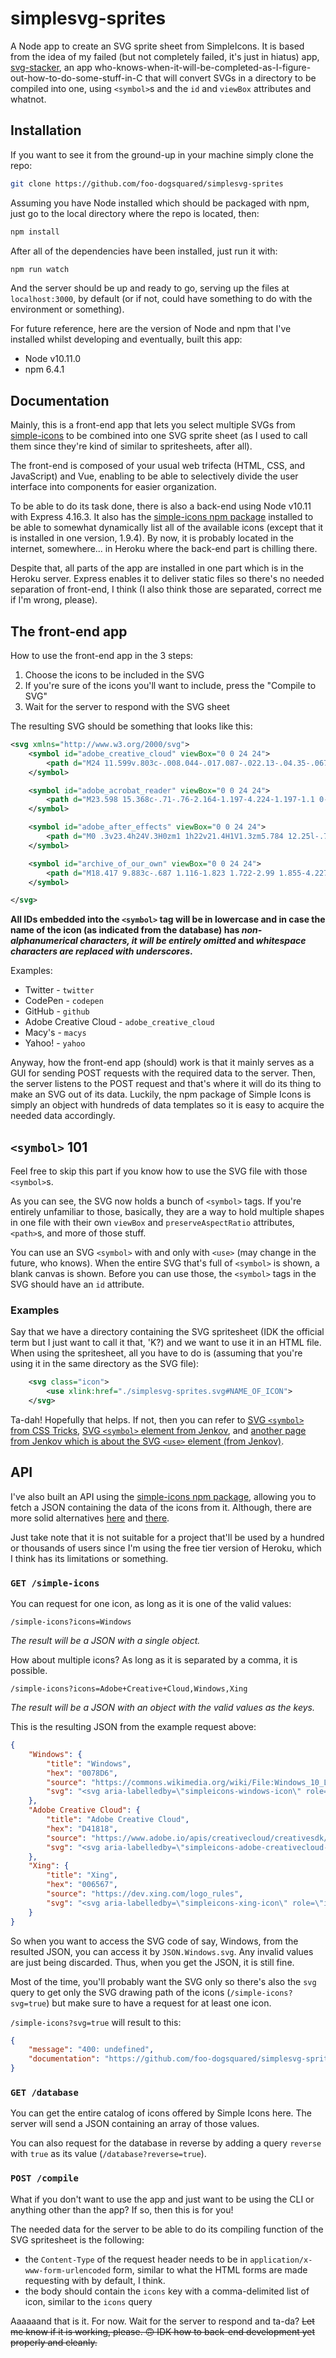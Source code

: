 # simplesvg-sprites
A Node app to create an SVG sprite sheet from SimpleIcons. It is based from the idea of my failed (but not completely failed, it's just in hiatus) app, [svg-stacker](https://github.com/foo-dogsquared/svg-stacker), an app who-knows-when-it-will-be-completed-as-I-figure-out-how-to-do-some-stuff-in-C that will convert SVGs in a directory to be compiled into one, using `<symbol>`s and the `id` and `viewBox` attributes and whatnot. 

## Installation
If you want to see it from the ground-up in your machine simply clone the repo:
```bash
git clone https://github.com/foo-dogsquared/simplesvg-sprites
```

Assuming you have Node installed which should be packaged with npm, just go to the local directory where the repo is located, then:
```bash
npm install
```

After all of the dependencies have been installed, just run it with:
```bash
npm run watch
```

And the server should be up and ready to go, serving up the files at `localhost:3000`, by default (or if not, could have something to do with the environment or something).

For future reference, here are the version of Node and npm that I've installed whilst developing and eventually, built this app:
- Node v10.11.0
- npm 6.4.1

## Documentation
Mainly, this is a front-end app that lets you select multiple SVGs from [simple-icons](https://github.com/simple-icons/simple-icons) to be combined into one SVG sprite sheet (as I used to call them since they're kind of similar to spritesheets, after all).

The front-end is composed of your usual web trifecta (HTML, CSS, and JavaScript) and Vue, enabling to be able to selectively divide the user interface into components for easier organization.

To be able to do its task done, there is also a back-end using Node v10.11 with Express 4.16.3. It also has the [simple-icons npm package](https://www.npmjs.com/package/simple-icons) installed to be able to somewhat dynamically list all of the available icons (except that it is installed in one version, 1.9.4). By now, it is probably located in the internet, somewhere... in Heroku where the back-end part is chilling there.

Despite that, all parts of the app are installed in one part which is in the Heroku server. Express enables it to deliver static files so there's no needed separation of front-end, I think (I also think those are separated, correct me if I'm wrong, please).

## The front-end app
How to use the front-end app in the 3 steps:
1. Choose the icons to be included in the SVG
2. If you're sure of the icons you'll want to include, press the "Compile to SVG"
3. Wait for the server to respond with the SVG sheet

The resulting SVG should be something that looks like this:
```xml
<svg xmlns="http://www.w3.org/2000/svg">
	<symbol id="adobe_creative_cloud" viewBox="0 0 24 24">
		<path d="M24 11.599v.803c-.008.044-.017.087-.022.13-.04.35-.067.701-.124 1.048a8.663 8.663 0 0 1-1.176 3.144 8.848 8.848 0 0 1-3.645 3.36 8.422 8.422 0 0 1-2.812.843c-.217.026-.435.049-.652.073H7.138c-.043-.008-.085-.02-.128-.024a7.092 7.092 0 0 1-2.448-.598c-1.697-.755-2.963-1.98-3.791-3.664a7.298 7.298 0 0 1-.7-2.37L0 13.742v-.78c.008-.043.02-.086.023-.13a7.286 7.286 0 0 1 .461-2.175C1.2 8.777 2.45 7.381 4.222 6.478a7.227 7.227 0 0 1 2.928-.77 7.998 7.998 0 0 1 1.503.071.188.188 0 0 0 .142-.047 8.898 8.898 0 0 1 2.458-1.81 8.493 8.493 0 0 1 2.825-.848c.234-.027.467-.05.7-.074h.72c.046.007.094.016.14.021.357.043.715.07 1.068.13a8.37 8.37 0 0 1 3.073 1.186 8.89 8.89 0 0 1 3.319 3.713 8.76 8.76 0 0 1 .83 2.862c.026.229.048.458.072.687m-13.42-5.2c.015.02.019.029.025.032.493.247.965.538 1.41.867.028.02.098.012.132-.01 1.222-.787 2.547-1.059 3.97-.802 1.395.251 2.53.96 3.397 2.092.982 1.28 1.357 2.73 1.086 4.34-.182 1.08-.608 2.05-1.33 2.861-1.32 1.48-2.973 2.092-4.918 1.833-1.197-.16-2.23-.685-3.086-1.564-1.098-1.128-2.204-2.248-3.305-3.373-.147-.15-.31-.27-.521-.297a.826.826 0 0 0-.864.48c-.142.3-.124.64.185.948 1.227 1.226 2.444 2.462 3.67 3.69.21.21.435.405.674.582.896.661 1.906 1.027 3 1.174.858.116 1.71.09 2.555-.102 1.612-.369 2.948-1.205 4-2.497a7.213 7.213 0 0 0 1.576-3.67 7.313 7.313 0 0 0-.065-2.36c-.244-1.27-.773-2.408-1.62-3.377-1.618-1.846-3.653-2.67-6.074-2.487a6.664 6.664 0 0 0-2.641.79 6.962 6.962 0 0 0-1.255.85M9.988 19.29a15.79 15.79 0 0 1-.1-.094c-.501-.482-1.006-.96-1.502-1.449a.403.403 0 0 0-.32-.137c-.502.012-1.005.014-1.5-.1-2.461-.565-3.89-3.286-2.983-5.68.715-1.889 2.696-3.038 4.649-2.684.875.159 1.644.536 2.274 1.197.77.808 1.562 1.592 2.34 2.391.176.182.38.265.625.23.316-.046.569-.2.683-.516.112-.31.058-.605-.173-.844-.816-.84-1.613-1.702-2.462-2.507-1.647-1.561-3.588-2.026-5.736-1.362-2.888.893-4.579 3.926-3.919 6.919.602 2.727 2.947 4.64 5.691 4.643h2.299c.038 0 .076-.004.134-.007" />
	</symbol>

	<symbol id="adobe_acrobat_reader" viewBox="0 0 24 24">
		<path d="M23.598 15.368c-.71-.76-2.164-1.197-4.224-1.197-1.1 0-2.375.11-3.76.37-.782-.77-1.562-1.67-2.307-2.72-.53-.74-.993-1.52-1.42-2.29.813-2.54 1.206-4.61 1.206-6.1 0-1.672-.603-3.416-2.34-3.416-.533 0-1.066.325-1.35.8-.783 1.408-.43 4.493.917 7.54-.503 1.52-1.035 2.973-1.7 4.605-.578 1.376-1.244 2.794-1.923 4.096C2.793 18.64.267 20.49.03 21.94c-.104.547.074 1.05.457 1.45.133.11.636.545 1.48.545 2.59 0 5.32-4.28 6.707-6.86 1.065-.36 2.13-.687 3.193-1.015 1.168-.323 2.34-.583 3.405-.765 2.735 2.504 5.146 2.9 6.358 2.9 1.492 0 2.024-.617 2.203-1.122.28-.65.07-1.37-.252-1.74l.02.04zm-1.385 1.054c-.104.544-.638.906-1.386.906-.21 0-.39-.037-.603-.072-1.36-.325-2.633-1.016-3.903-2.106 1.25-.214 2.31-.25 2.98-.25.74 0 1.38.032 1.81.144.49.106 1.27.435 1.095 1.38h.02zm-7.523-1.707c-.92.19-1.914.414-2.944.693-.816.223-1.666.474-2.52.77.463-.902.854-1.774 1.208-2.603.428-1.02.78-2.07 1.135-3.046.35.61.74 1.23 1.13 1.78.64.87 1.31 1.7 1.98 2.42v-.02zM10.04 1.23c.145-.29.43-.436.678-.436.745 0 .887.868.887 1.56 0 1.168-.354 2.942-.96 4.967-1.062-2.82-1.135-5.18-.603-6.09zM6.138 18.127C4.328 21.17 2.59 23.06 1.525 23.06c-.21 0-.387-.075-.53-.183-.214-.216-.32-.472-.248-.76.213-1.09 2.236-2.613 5.392-3.99z"/>
	</symbol>

	<symbol id="adobe_after_effects" viewBox="0 0 24 24">
		<path d="M0 .3v23.4h24V.3H0zm1 1h22v21.4H1V1.3zm5.784 12.25l-.792 2.986c-.017.083-.05.113-.148.113H4.376c-.1 0-.116-.035-.1-.15l2.84-9.933c.05-.18.082-.325.098-.82 0-.066.033-.1.083-.1h2.096c.066 0 .1.018.116.1l3.183 10.77c.016.082 0 .13-.083.13h-1.65c-.082 0-.13-.03-.147-.096l-.825-3.002h-3.2zm2.806-1.624c-.28-1.106-.96-3.53-1.206-4.7h-.016c-.214 1.17-.756 3.148-1.17 4.7H9.59zm5.36 1.024c.017 1.353.66 2.26 2.178 2.26.594 0 1.103-.078 1.63-.31.067-.032.117-.015.117.067v1.254c0 .1-.033.15-.1.2-.527.264-1.184.38-2.01.38-2.64 0-3.63-1.947-3.63-4.125 0-2.36 1.222-4.29 3.367-4.29 2.178 0 2.937 1.833 2.937 3.317 0 .48-.035.876-.085 1.057-.017.082-.05.11-.132.127-.198.033-.792.066-1.667.066H14.95zm2.03-1.375c.512 0 .693 0 .742-.016 0-.068.017-.125.017-.174 0-.545-.266-1.544-1.306-1.544-.957 0-1.37.842-1.468 1.732h2.013z"/>
	</symbol>

	<symbol id="archive_of_our_own" viewBox="0 0 24 24">
		<path d="M18.417 9.883c-.687 1.116-1.823 1.722-2.99 1.855-4.227.484-6.047-4.149-3.469-6.728 2.31-2.31 7.082-.9 7.005 2.899-.011.611-.166 1.357-.546 1.974zm-6.459-2.029c.142 3.596 4.764 3.682 5.687 1.054.815-2.324-1.12-4.199-3.19-3.897-1.523.221-2.553 1.411-2.497 2.843z"/><path d="M23.123 6.003c.284-.131.697-.412.837-.246.211.251-.459.475-.748.664-.918.6-1.731 1.227-2.477 2.049-.959 1.059-1.944 2.376-2.55 3.818.618.032 3.021.157 3.6 1.481.464 1.062-.387 2.156-1.32 2.627.663.414 1.81.945 1.745 1.898-.158 2.343-3.696 2.241-5.178.695-.244-.289-.358-.482-.25-.578.151-.134.326.186.676.476.225.187.377.251.572.354 1.301.683 3.339.403 3.478-.792.064-.554-.664-.955-1.217-1.204-.498-.224-1.514-.386-1.494-.952.02-.554.524-.45 1.03-.65.55-.217 1.004-.901 1.003-1.116-.005-.905-2.062-.888-3.221-.92-.275.606-.471 1.226-.692 2.158-.139.583-.151 1.897-.748 2.029-.737.164-1.014-.477-1.455-.991-.594-.69-1.436-1.637-1.942-2.223-3.033 1.002-5.392 2.091-8.256 3.712-1.311.742-2.063 1.59-2.545 1.354-.396-.194-.339-.633-.147-.887.393-.521.927-1.225 1.396-1.888.6-.849 1.054-1.667 1.373-2.445.692-1.688 1.23-4.72 1.475-5.859.088-.412.309-.348.322-.148.027.419-.237 2.047-.29 2.383-.436 2.781-.772 4.41-2.009 6.349 2.196-1.358 4.805-3.019 7.592-3.955C8.846 9.936 5.847 6.85 1.676 4.905 1.037 4.542 0 4.464 0 4.22c0-.271.781-.06 1.043.007 2.383.596 4.817 2.141 6.601 3.444 2.145 1.567 4.714 3.967 5.679 5.081.657-.226 2.286-.457 3.696-.496.752-1.58 2.55-4.018 4.788-5.442.413-.263.842-.594 1.316-.811zm-8.594 8.071c.423.428.742.934 1.11 1.398.174-.59.405-1.216.643-1.758-.619.082-1.281.203-1.753.36z"/>
	</symbol>

</svg>
```

**All IDs embedded into the `<symbol>` tag will be in lowercase and in case the name of the icon (as indicated from the database) has *non-alphanumerical characters, it will be entirely omitted* and *whitespace characters are replaced with underscores*.** 

Examples:
- Twitter - `twitter`
- CodePen - `codepen`
- GitHub - `github`
- Adobe Creative Cloud - `adobe_creative_cloud`
- Macy's - `macys`
- Yahoo! - `yahoo`

Anyway, how the front-end app (should) work is that it mainly serves as a GUI for sending POST requests with the required data to the server. Then, the server listens to the POST request and that's where it will do its thing to make an SVG out of its data. Luckily, the npm package of Simple Icons is simply an object with hundreds of data templates so it is easy to acquire the needed data accordingly. 

## `<symbol>` 101
Feel free to skip this part if you know how to use the SVG file with those `<symbol>`s.

As you can see, the SVG now holds a bunch of `<symbol>` tags. If you're entirely unfamiliar to those, basically, they are a way to hold 
multiple shapes in one file with their own `viewBox` and `preserveAspectRatio` attributes, `<path>`s, and more of those stuff. 

You can use an SVG `<symbol>` with and only with `<use>` (may change in the future, who knows). When the entire SVG that's full of `<symbol>` is shown, a blank canvas is shown. Before you can use those, the `<symbol>` tags in the SVG should have an `id` attribute.

### Examples
Say that we have a directory containing the SVG spritesheet (IDK the official term but I just want to call it that, 'K?) and we want to use it in an HTML file. When using the spritesheet, all you have to do is (assuming that you're using it in the same directory as the SVG file):
```xml
    <svg class="icon">
        <use xlink:href="./simplesvg-sprites.svg#NAME_OF_ICON">
    </svg>
```

Ta-dah! Hopefully that helps. If not, then you can refer to [SVG `<symbol>` from CSS Tricks](https://css-tricks.com/svg-symbol-good-choice-icons/), [SVG `<symbol>` element from Jenkov](http://tutorials.jenkov.com/svg/symbol-element.html), and [another page from Jenkov which is about the SVG `<use>` element (from Jenkov)](http://tutorials.jenkov.com/svg/use-element.html).

## API
I've also built an API using the [simple-icons npm package](https://www.npmjs.com/package/simple-icons), allowing you to fetch a JSON containing the data of the icons from it. Although, there are more solid alternatives [here](https://fontawesome.com/) and [there](http://api.thenounproject.com/).

Just take note that it is not suitable for a project that'll be used by a hundred or thousands of users since I'm using the free tier version of Heroku, which I think has its limitations or something.

### `GET /simple-icons`
You can request for one icon, as long as it is one of the valid values:

`/simple-icons?icons=Windows`

*The result will be a JSON with a single object.*

How about multiple icons? As long as it is separated by a comma, it is possible.

`/simple-icons?icons=Adobe+Creative+Cloud,Windows,Xing`

*The result will be a JSON with an object with the valid values as the keys.* 

This is the resulting JSON from the example request above:
```json
{
    "Windows": {
        "title": "Windows",
        "hex": "0078D6",
        "source": "https://commons.wikimedia.org/wiki/File:Windows_10_Logo.svg",
        "svg": "<svg aria-labelledby=\"simpleicons-windows-icon\" role=\"img\" viewBox=\"0 0 24 24\" xmlns=\"http://www.w3.org/2000/svg\"><title id=\"simpleicons-windows-icon\">Windows icon</title><path d=\"M0 3.449L9.75 2.1v9.451H0m10.949-9.602L24 0v11.4H10.949M0 12.6h9.75v9.451L0 20.699M10.949 12.6H24V24l-12.9-1.801\"/></svg>"
    },
    "Adobe Creative Cloud": {
        "title": "Adobe Creative Cloud",
        "hex": "D41818",
        "source": "https://www.adobe.io/apis/creativecloud/creativesdk/docs/websdk/adobe-creative-sdk-for-web_master/branding-guidelines.html",
        "svg": "<svg aria-labelledby=\"simpleicons-adobe-creativecloud-icon\" role=\"img\" viewBox=\"0 0 24 24\" xmlns=\"http://www.w3.org/2000/svg\"><title id=\"simpleicons-adobe-creativecloud-icon\">Adobe Creative Cloud</title><path d=\"M24 11.599v.803c-.008.044-.017.087-.022.13-.04.35-.067.701-.124 1.048a8.663 8.663 0 0 1-1.176 3.144 8.848 8.848 0 0 1-3.645 3.36 8.422 8.422 0 0 1-2.812.843c-.217.026-.435.049-.652.073H7.138c-.043-.008-.085-.02-.128-.024a7.092 7.092 0 0 1-2.448-.598c-1.697-.755-2.963-1.98-3.791-3.664a7.298 7.298 0 0 1-.7-2.37L0 13.742v-.78c.008-.043.02-.086.023-.13a7.286 7.286 0 0 1 .461-2.175C1.2 8.777 2.45 7.381 4.222 6.478a7.227 7.227 0 0 1 2.928-.77 7.998 7.998 0 0 1 1.503.071.188.188 0 0 0 .142-.047 8.898 8.898 0 0 1 2.458-1.81 8.493 8.493 0 0 1 2.825-.848c.234-.027.467-.05.7-.074h.72c.046.007.094.016.14.021.357.043.715.07 1.068.13a8.37 8.37 0 0 1 3.073 1.186 8.89 8.89 0 0 1 3.319 3.713 8.76 8.76 0 0 1 .83 2.862c.026.229.048.458.072.687m-13.42-5.2c.015.02.019.029.025.032.493.247.965.538 1.41.867.028.02.098.012.132-.01 1.222-.787 2.547-1.059 3.97-.802 1.395.251 2.53.96 3.397 2.092.982 1.28 1.357 2.73 1.086 4.34-.182 1.08-.608 2.05-1.33 2.861-1.32 1.48-2.973 2.092-4.918 1.833-1.197-.16-2.23-.685-3.086-1.564-1.098-1.128-2.204-2.248-3.305-3.373-.147-.15-.31-.27-.521-.297a.826.826 0 0 0-.864.48c-.142.3-.124.64.185.948 1.227 1.226 2.444 2.462 3.67 3.69.21.21.435.405.674.582.896.661 1.906 1.027 3 1.174.858.116 1.71.09 2.555-.102 1.612-.369 2.948-1.205 4-2.497a7.213 7.213 0 0 0 1.576-3.67 7.313 7.313 0 0 0-.065-2.36c-.244-1.27-.773-2.408-1.62-3.377-1.618-1.846-3.653-2.67-6.074-2.487a6.664 6.664 0 0 0-2.641.79 6.962 6.962 0 0 0-1.255.85M9.988 19.29a15.79 15.79 0 0 1-.1-.094c-.501-.482-1.006-.96-1.502-1.449a.403.403 0 0 0-.32-.137c-.502.012-1.005.014-1.5-.1-2.461-.565-3.89-3.286-2.983-5.68.715-1.889 2.696-3.038 4.649-2.684.875.159 1.644.536 2.274 1.197.77.808 1.562 1.592 2.34 2.391.176.182.38.265.625.23.316-.046.569-.2.683-.516.112-.31.058-.605-.173-.844-.816-.84-1.613-1.702-2.462-2.507-1.647-1.561-3.588-2.026-5.736-1.362-2.888.893-4.579 3.926-3.919 6.919.602 2.727 2.947 4.64 5.691 4.643h2.299c.038 0 .076-.004.134-.007\" /></svg>"
    },
    "Xing": {
        "title": "Xing",
        "hex": "006567",
        "source": "https://dev.xing.com/logo_rules",
        "svg": "<svg aria-labelledby=\"simpleicons-xing-icon\" role=\"img\" viewBox=\"0 0 24 24\" xmlns=\"http://www.w3.org/2000/svg\"><title id=\"simpleicons-xing-icon\">Xing icon</title><path d=\"M18.188 0c-.517 0-.741.325-.927.66 0 0-7.455 13.224-7.702 13.657.015.024 4.919 9.023 4.919 9.023.17.308.436.66.967.66h3.454c.211 0 .375-.078.463-.22.089-.151.089-.346-.009-.536l-4.879-8.916c-.004-.006-.004-.016 0-.022L22.139.756c.095-.191.097-.387.006-.535C22.056.078 21.894 0 21.686 0h-3.498zM3.648 4.74c-.211 0-.385.074-.473.216-.09.149-.078.339.02.531l2.34 4.05c.004.01.004.016 0 .021L1.86 16.051c-.099.188-.093.381 0 .529.085.142.239.234.45.234h3.461c.518 0 .766-.348.945-.667l3.734-6.609-2.378-4.155c-.172-.315-.434-.659-.962-.659H3.648v.016z\"/></svg>"
    }
}
```

So when you want to access the SVG code of say, Windows, from the resulted JSON, you can access it by `JSON.Windows.svg`. Any invalid values are just being discarded. Thus, when you get the JSON, it is still fine.

Most of the time, you'll probably want the SVG only so there's also the `svg` query to get only the SVG drawing path of the icons (`/simple-icons?svg=true`) but make sure to have a request for at least one icon.

`/simple-icons?svg=true` will result to this:
```JSON
{
    "message": "400: undefined",
    "documentation": "https://github.com/foo-dogsquared/simplesvg-sprites"
}
```

### `GET /database`
You can get the entire catalog of icons offered by Simple Icons here. The server will send a JSON containing an array of those values.

You can also request for the database in reverse by adding a query `reverse` with `true` as its value (`/database?reverse=true`).

### `POST /compile`
What if you don't want to use the app and just want to be using the CLI or anything other than the app? If so, then this is for you!

The needed data for the server to be able to do its compiling function of the SVG spritesheet is the following:
- the `Content-Type` of the request header needs to be in `application/x-www-form-urlencoded` form, similar to what the HTML forms are made requesting with by default, I think.
- the body should contain the `icons` key with a comma-delimited list of icon, similar to the `icons` query

Aaaaaand that is it. For now. Wait for the server to respond and ta-da? ~~Let me know if it is working, please. 🙃 IDK how to back-end development yet properly and cleanly.~~
